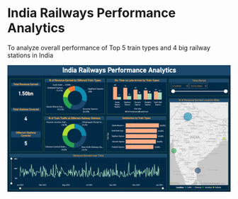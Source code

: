 # **India Railways Performance Analytics**

To analyze overall performance of Top 5 train types and 4 big railway stations in India

![](image/Dashboard_Preview.png)
